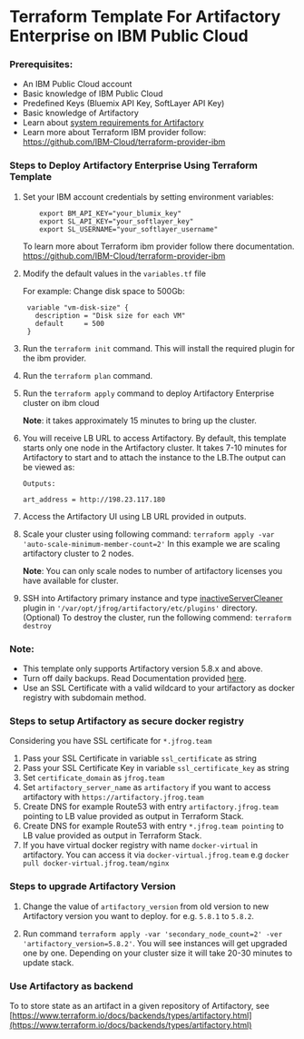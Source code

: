 # Terraform Template For Artifactory Enterprise on IBM Public Cloud

### Prerequisites:
* An IBM Public Cloud account
* Basic knowledge of IBM Public Cloud
* Predefined Keys (Bluemix API Key, SoftLayer API Key)
* Basic knowledge of Artifactory
* Learn about [system requirements for Artifactory](https://www.jfrog.com/confluence/display/RTF/System+Requirements#SystemRequirements-RecommendedHardware)
* Learn more about Terraform IBM provider follow: https://github.com/IBM-Cloud/terraform-provider-ibm

### Steps to Deploy Artifactory Enterprise Using Terraform Template
1. Set your IBM account credentials by setting environment variables: 
   ```
       export BM_API_KEY="your_blumix_key"
       export SL_API_KEY="your_softlayer_key"
       export SL_USERNAME="your_softlayer_username"
   ```
   To learn more about Terraform ibm provider follow there documentation.
   https://github.com/IBM-Cloud/terraform-provider-ibm

2. Modify the default values in the `variables.tf` file  

   For example: Change disk space to 500Gb:
   ```
    variable "vm-disk-size" {
      description = "Disk size for each VM"
      default     = 500
    }
   ```
3. Run the `terraform init` command. This will install the required plugin for the ibm provider.

4. Run the `terraform plan` command.

5. Run the `terraform apply` command to deploy Artifactory Enterprise cluster on ibm cloud
   
    **Note**: it takes approximately 15 minutes to bring up the cluster.

6. You will receive LB URL to access Artifactory. By default, this template starts only one node in the Artifactory cluster. 
   It takes 7-10 minutes for Artifactory to start and to attach the instance to the LB.The output can be viewed as:
    ```
    Outputs:
    
    art_address = http://198.23.117.180
    ```

7. Access the Artifactory UI using LB URL provided in outputs.

8. Scale your cluster using following command: `terraform apply -var 'auto-scale-minimum-member-count=2'`
   In this example we are scaling artifactory cluster to 2 nodes.
   
    **Note**: You can only scale nodes to number of artifactory licenses you have available for cluster.

9. SSH into Artifactory primary instance and type [inactiveServerCleaner](inactiveServerCleaner.groovy) plugin in `'/var/opt/jfrog/artifactory/etc/plugins'` directory.
    (Optional) To destroy the cluster, run  the following commend: `terraform destroy`

### Note:
* This template only supports Artifactory version 5.8.x and above.
* Turn off daily backups. Read Documentation provided [here](https://www.jfrog.com/confluence/display/RTF/Managing+Backups).
* Use an SSL Certificate with a valid wildcard to your artifactory as docker registry with subdomain method.

### Steps to setup Artifactory as secure docker registry
Considering you have SSL certificate for `*.jfrog.team`
1. Pass your SSL Certificate in variable `ssl_certificate` as string
2. Pass your SSL Certificate Key in variable `ssl_certificate_key` as string
3. Set `certificate_domain` as `jfrog.team`
4. Set `artifactory_server_name` as `artifactory` if you want to access artifactory with `https://artifactory.jfrog.team`
5. Create DNS for example Route53 with entry `artifactory.jfrog.team` pointing to LB value provided as output in Terraform Stack.
6. Create DNS for example Route53 with entry `*.jfrog.team pointing` to LB value provided as output in Terraform Stack.
7. If you have virtual docker registry with name `docker-virtual` in artifactory. You can access it via `docker-virtual.jfrog.team` e.g `docker pull docker-virtual.jfrog.team/nginx`

### Steps to upgrade Artifactory Version
1. Change the value of `artifactory_version` from old version to new Artifactory version you want to deploy. for e.g. `5.8.1` to `5.8.2`.

2. Run command `terraform apply -var 'secondary_node_count=2' -ver 'artifactory_version=5.8.2'`.
   You will see instances will get upgraded one by one. Depending on your cluster size it will take 20-30 minutes to update stack.

### Use Artifactory as backend
To to store state as an artifact in a given repository of Artifactory, see [https://www.terraform.io/docs/backends/types/artifactory.html](https://www.terraform.io/docs/backends/types/artifactory.html)
